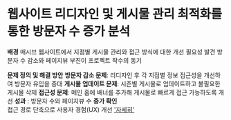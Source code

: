 # 웹사이트 리디자인 및 게시물 관리 최적화를 통한 방문자 수 증가 분석

**배경** 
매시브 웹사이트에서 지점별 게시물 관리와 접근 방식에 대한 개선 필요성 발견
방문자 수 감소와 페이지뷰 부진이 프로젝트 착수의 동기

**문제 정의 및 해결 방안**
**방문자 감소 문제**: 리디자인 후 각 지점별 정보 접근성을 개선하여 방문자 유입을 증대
**게시물 업데이트 문제**: 시즌별 게시물로 업데이트하고 불필요한 게시물 삭제
**접근성 문제**: 메인 홈에 배너를 추가해 게시물로 빠르게 접근 가능하도록 개선
**성과** : 방문자 수와 페이지뷰 수 **증가 확인**<br>
          접근 경로 단축으로 사용자 경험(UX) 개선
['자세히']('/massiv')